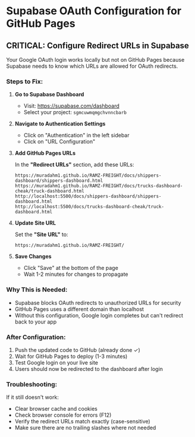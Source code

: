# Supabase OAuth Configuration for GitHub Pages

## CRITICAL: Configure Redirect URLs in Supabase

Your Google OAuth login works locally but not on GitHub Pages because Supabase needs to know which URLs are allowed for OAuth redirects.

### Steps to Fix:

1. **Go to Supabase Dashboard**
   - Visit: https://supabase.com/dashboard
   - Select your project: `sgmcuwmqmgchvnncbarb`

2. **Navigate to Authentication Settings**
   - Click on "Authentication" in the left sidebar
   - Click on "URL Configuration"

3. **Add GitHub Pages URLs**
   
   In the **"Redirect URLs"** section, add these URLs:
   
   ```
   https://muradahm1.github.io/RAMZ-FREIGHT/docs/shippers-dashboard/shippers-dashboard.html
   https://muradahm1.github.io/RAMZ-FREIGHT/docs/trucks-dashboard-cheak/truck-dashboard.html
   http://localhost:5500/docs/shippers-dashboard/shippers-dashboard.html
   http://localhost:5500/docs/trucks-dashboard-cheak/truck-dashboard.html
   ```

4. **Update Site URL**
   
   Set the **"Site URL"** to:
   ```
   https://muradahm1.github.io/RAMZ-FREIGHT/
   ```

5. **Save Changes**
   - Click "Save" at the bottom of the page
   - Wait 1-2 minutes for changes to propagate

### Why This is Needed:

- Supabase blocks OAuth redirects to unauthorized URLs for security
- GitHub Pages uses a different domain than localhost
- Without this configuration, Google login completes but can't redirect back to your app

### After Configuration:

1. Push the updated code to GitHub (already done ✓)
2. Wait for GitHub Pages to deploy (1-3 minutes)
3. Test Google login on your live site
4. Users should now be redirected to the dashboard after login

### Troubleshooting:

If it still doesn't work:
- Clear browser cache and cookies
- Check browser console for errors (F12)
- Verify the redirect URLs match exactly (case-sensitive)
- Make sure there are no trailing slashes where not needed

